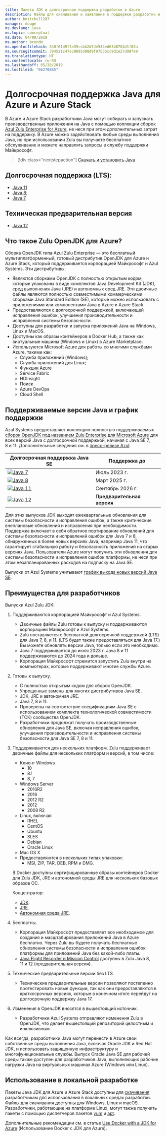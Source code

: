 ```yaml
---
title: Пакеты JDK и долгосрочная поддержка разработки в Azure
description: Файлы для скачивания и заявление о поддержке разработки и выполнения приложений на Java в Azure.
author: bmitchell287
manager: douge
ms.devlang: java
ms.topic: conceptual
ms.date: 04/09/2019
ms.author: brendm
ms.openlocfilehash: 340f6149ffe39ccbb2d7de534ed63b8784d1f63a
ms.sourcegitcommit: 394521c47ac9895d00d9f97535cc9d1e27d08fe9
ms.translationtype: HT
ms.contentlocale: ru-RU
ms.lasthandoff: 05/28/2019
ms.locfileid: "66270885"
---
```

# <a name="java-long-term-support-for-azure-and-azure-stack"></a>Долгосрочная поддержка Java для Azure и Azure Stack

В Azure и Azure Stack разработчики Java могут собирать и запускать производственные приложения на Java с помощью коллекции сборок [Azul Zulu Enterprise for Azure](https://www.azul.com/downloads/azure-only/zulu/), не неся при этом дополнительных затрат на поддержку. В Azure можно задействовать любые среды выполнения Java, но при использовании Zulu вы получаете бесплатное обслуживание и можете направлять запросы в службу поддержки Майкрософт.

> [!div class="nextstepaction"]
> [Скачать и установить Java](java-jdk-install.md)

## <a name="long-term-support-lts"></a>Долгосрочная поддержка (LTS):

* [Java 11](https://www.azul.com/downloads/azure-only/zulu/#java11)
* [Java 8](https://www.azul.com/downloads/azure-only/zulu/#java8);
* [Java 7](https://www.azul.com/downloads/azure-only/zulu/#java7)

## <a name="technical-preview"></a>Техническая предварительная версия

* [Java 12](https://www.azul.com/downloads/azure-only/zulu/#java12)

## <a name="what-is-the-zulu-openjdk-for-azure"></a>Что такое Zulu OpenJDK для Azure?

Сборка OpenJDK типа Azul Zulu Enterprise — это бесплатный мультиплатформенный, готовый дистрибутив OpenJDK для Azure и Azure Stack, который поддерживается корпорацией Майкрософт и Azul Systems. Эти дистрибутивы:

* Являются сборками OpenJDK с полностью открытым кодом, которые упакованы в виде комплектов Java Development Kit (JDK), сред выполнения Java (JRE) и автономных сред JRE. Эти двоичные файлы являются полностью совместимыми коммерческими сборками Java Standard Edition (SE), которые можно использовать с приложениями или компонентами Java в Azure и Azure Stack.
* Предоставляются с долгосрочной поддержкой, включающей исправления ошибок, улучшения производительности и исправления системы безопасности.
* Доступны для разработки и запуска приложений Java на Windows, Linux и MacOS.
* Доступны как образы контейнеров в Docker Hub, а также как виртуальные машины (Windows и Linux) в Azure Marketplace.
* Используются Microsoft Azure для работы со многими службами Azure, такими как:
  * Служба приложений (Windows);
  * Служба приложений для Linux;
  * Функции Azure
  * Service Fabric
  * HDInsight
  * Поиск
  * Azure DevOps
  * Cloud Shell  

## <a name="supported-java-versions-and-update-schedule"></a>Поддерживаемые версии Java и график поддержки

Azul Systems предоставляет коллекцию полностью поддерживаемых [сборок OpenJDK под названием Zulu Enterprise для Microsoft Azure](https://www.azul.com/downloads/azure-only/zulu/) для всех версий Java с долгосрочной поддержкой, начиная с Java SE 7, 8 и 11. Дополнительные сведения см. в [пресс-релизе Azul](https://www.azul.com/press_release/free-java-production-support-for-microsoft-azure-azure-stack).

|Долгосрочная поддержка Java SE  |Поддержка до  |
|---------|----------|
|[![Java 7](../media/jdk/java-7.png)](https://www.azul.com/downloads/azure-only/zulu/#java7) |Июль 2023 г. |
|[![Java 8](../media/jdk/java-8.png)](https://www.azul.com/downloads/azure-only/zulu/#java8) |Март 2025 г.|
|[![Java 11](../media/jdk/java-11.png)](https://www.azul.com/downloads/azure-only/zulu/#java11) |Сентябрь 2026 г.|
|[![Java 12](../media/jdk/java-12.png)]() |**Предварительная версия**|

Для этих выпусков JDK выходят ежеквартальные обновления для системы безопасности и исправления ошибок, а также критические внеплановые обновления и исправления при необходимости.  Поддержка включает в себя обратное портирование обновлений для системы безопасности и исправлений ошибок для Java 7 и 8, обнаруженных в более новых версиях Java, например Java 11, что гарантирует стабильную работу и безопасность приложений на старых версиях Java.  Пользователи Azure могут получить эти обновления для системы безопасности и исправления ошибок платформы, не неся при этом незапланированных расходов на подписку на Java SE.

Выпуски от Azul Systems учитывают [график выхода новых версий Java SE](https://www.azul.com/products/azul_support_roadmap/).

## <a name="benefits-for-developers"></a>Преимущества для разработчиков

Выпуски Azul Zulu JDK:

1. Поддерживаются корпорацией Майкрософт и Azul Systems.

   * Двоичные файлы Zulu готовы к выпуску и поддерживаются корпорацией Майкрософт и Azul Systems.
   * Zulu поставляется с бесплатной долгосрочной поддержкой (LTS) для Java 7, 8, и 11. (LTS будет также предоставляться для Java 17.) Вы можете обновлять версии Java, только если это необходимо.
   * Java 7 поддерживается до июля 2023 г. Java 8 и 11 поддерживаются до 2024 года и дольше.
   * Корпорация Майкрософт стремится запустить Zulu внутри на компьютерах, которые поддерживают многие службы Azure.

2. Готовы к выпуску.

   * С полностью открытым кодом для сборок OpenJDK.
   * Упрощенные замены для многих дистрибутивов Java SE.
   * JDK, JRE и автономная JRE.
   * Java 7, 8 и 11.
   * Проверены на соответствие спецификациям Java SE с использованием комплекта технологической совместимости (TCK) сообщества OpenJDK.
   * Разработчики продолжат получать производственные обновления для Java SE, включая исправления ошибок, улучшения производительности и исправления системы безопасности для Java SE 7, 8 и 11.

3. Поддерживаются для нескольких платформ. Zulu поддерживает двоичные файлы для нескольких платформ и версий, в том числе:

   * Клиент Windows
     * 10
     * 8.1
     * 8, 7
   * Windows Server
     * 2016R2
     * 2016
     * 2012 R2
     * 2012
     * 2008 R2
   * Linux, включая
     * RHEL
     * CentOS
     * Ubuntu
     * SLES
     * Debian
     * Oracle Linux
   * Mac OS X
   * Предоставляются в нескольких типах упаковки:
     * MSI, ZIP, TAR, DEB, RPM и DMG.

    В Docker доступны сертифицированные образы контейнеров Docker для Zulu JDK, JRE и автономной среды JRE для нескольких базовых образов ОС.

    Концентратор:

    * [JDK](https://hub.docker.com/_/microsoft-java-jdk).
    * [JRE](https://hub.docker.com/_/microsoft-java-jre).
    * [Автономная среда JRE](https://hub.docker.com/_/microsoft-java-jre-headless).

4. Бесплатны.

   * Корпорация Майкрософт предоставляет все необходимое для создания и масштабирования приложений Java в Azure бесплатно. Через Zulu вы будете получать бесплатные обновления системы безопасности и исправления ошибок платформы для приложений Java без какой-либо платы.
   * [Java Flight Recorder и Mission Control](java-jdk-flight-recorder-and-mission-control.md) доступны в Zulu Java 8, 11 и 12 (предварительная версия).

5. Технические предварительные версии без LTS

   * Технические предварительные версии позволяют постепенно протестировать новые функции, так как они предоставляются в краткосрочных версиях, которые в конечном итоге перейдут на долгосрочную поддержку Java 17.

6. Изменения в OpenJDK вносятся в вышестоящий источник.

   * Разработчики Azul Systems отправляют изменения Zulu в OpenJDK, что делает вышестоящий репозиторий целостным и инклюзивным.

Как всегда, разработчики Java могут перенести в Azure свои собственные среды выполнения Java, включая Oracle JDK и Red Hat JDK, и использовать защищенную инфраструктуру и многофункциональные службы. Выпуск Oracle Java SE для рабочей среды также доступен для разработчиков Java, выполняющих рабочие нагрузки Java на виртуальных машинах Azure (Windows или Linux).

## <a name="use-for-local-development"></a>Использование в локальной разработке 

Пакеты Java JDK для Azure и Azure Stack доступны для [скачивания](https://www.azul.com/downloads/azure-only/zulu/) разработчикам для использования в локальных средах разработки. Файлы для скачивания доступны для Windows, Linux и macOS. Разработчики, работающие на платформе Linux, могут также получить пакеты с помощью диспетчеров пакетов [yum](https://www.azul.com/downloads/azure-only/zulu/#yum-repo) и [apt](https://www.azul.com/downloads/azure-only/zulu/#apt-repo).

Дополнительные рекомендации см. в статье [Use Docker with a JDK for Azure](java-jdk-docker-images.md) (Использование Docker с JDK для Azure).